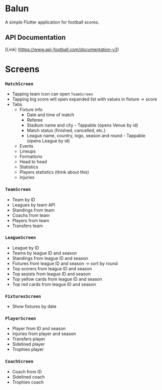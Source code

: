 # Balun

A simple Flutter application for football scores.

## API Documentation
[Link] (https://www.api-football.com/documentation-v3)

# Screens

### `MatchScreen`

* Tapping team icon can open `TeamScreen`
* Tapping big score will open expanded list with values in fixture -> score
* Tabs
    * Fixture info
        * Date and time of match
        * Referee
        * Stadium name and city - Tappable (opens Venue by id)
        * Match status (finished, cancelled, etc.)
        * League name, country, logo, season and round - Tappable (opens League by id)
    * Events
    * Lineups
    * Formations
    * Head to head
    * Statistics
    * Players statistics (think about this)
    * Injuries

### `TeamScreen`

* Team by ID
* Leagues by team API
* Standings from team
* Coachs from team
* Players from team
* Transfers team

### `LeagueScreen`

* League by ID
* Teams by league ID and season
* Standings from league ID and season
* Fixtures from league ID and season -> sort by round
* Top scorers from league ID and season
* Top assists from league ID and season
* Top yellow cards from league ID and season
* Top red cards from league ID and season

### `FixturesScreen`

* Show fixtures by date

### `PlayerScreen`

* Player from ID and season
* Injuries from player and season
* Transfers player
* Sidelined player
* Trophies player

### `CoachScreen`

* Coach from ID
* Sidelined coach
* Trophies coach
